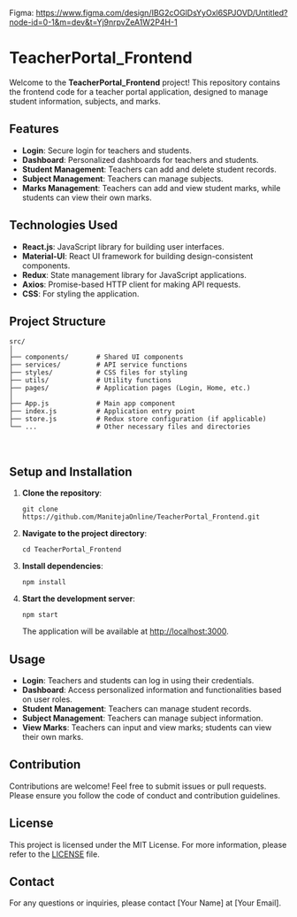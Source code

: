 Figma: https://www.figma.com/design/IBG2cOGlDsYyOxl6SPJOVD/Untitled?node-id=0-1&m=dev&t=Yj9nrpvZeA1W2P4H-1
<body>
  <h1>TeacherPortal_Frontend</h1>
  <p>Welcome to the <strong>TeacherPortal_Frontend</strong> project! This repository contains the frontend code for a teacher portal application, designed to manage student information, subjects, and marks.</p>

  <h2>Features</h2>
  <ul>
    <li><strong>Login</strong>: Secure login for teachers and students.</li>
    <li><strong>Dashboard</strong>: Personalized dashboards for teachers and students.</li>
    <li><strong>Student Management</strong>: Teachers can add and delete student records.</li>
    <li><strong>Subject Management</strong>: Teachers can manage subjects.</li>
    <li><strong>Marks Management</strong>: Teachers can add and view student marks, while students can view their own marks.</li>
  </ul>

  <h2>Technologies Used</h2>
  <ul>
    <li><strong>React.js</strong>: JavaScript library for building user interfaces.</li>
    <li><strong>Material-UI</strong>: React UI framework for building design-consistent components.</li>
    <li><strong>Redux</strong>: State management library for JavaScript applications.</li>
    <li><strong>Axios</strong>: Promise-based HTTP client for making API requests.</li>
    <li><strong>CSS</strong>: For styling the application.</li>
  </ul>

  <h2>Project Structure</h2>
  <pre>
<code>src/
│
├── components/       # Shared UI components
├── services/         # API service functions
├── styles/           # CSS files for styling
├── utils/            # Utility functions
├── pages/            # Application pages (Login, Home, etc.)
│
├── App.js            # Main app component
├── index.js          # Application entry point
├── store.js          # Redux store configuration (if applicable)
└── ...               # Other necessary files and directories
</code>
  </pre>

  <h2>Setup and Installation</h2>
  <ol>
    <li><strong>Clone the repository</strong>:
      <pre><code>git clone https://github.com/ManitejaOnline/TeacherPortal_Frontend.git</code></pre>
    </li>
    <li><strong>Navigate to the project directory</strong>:
      <pre><code>cd TeacherPortal_Frontend</code></pre>
    </li>
    <li><strong>Install dependencies</strong>:
      <pre><code>npm install</code></pre>
    </li>
    <li><strong>Start the development server</strong>:
      <pre><code>npm start</code></pre>
      <p>The application will be available at <a href="http://localhost:3000" target="_blank">http://localhost:3000</a>.</p>
    </li>
  </ol>

  <h2>Usage</h2>
  <ul>
    <li><strong>Login</strong>: Teachers and students can log in using their credentials.</li>
    <li><strong>Dashboard</strong>: Access personalized information and functionalities based on user roles.</li>
    <li><strong>Student Management</strong>: Teachers can manage student records.</li>
    <li><strong>Subject Management</strong>: Teachers can manage subject information.</li>
    <li><strong>View Marks</strong>: Teachers can input and view marks; students can view their own marks.</li>
  </ul>

  <h2>Contribution</h2>
  <p>Contributions are welcome! Feel free to submit issues or pull requests. Please ensure you follow the code of conduct and contribution guidelines.</p>

  <h2>License</h2>
  <p>This project is licensed under the MIT License. For more information, please refer to the <a href="LICENSE">LICENSE</a> file.</p>

  <h2>Contact</h2>
  <p>For any questions or inquiries, please contact [Your Name] at [Your Email].</p>
</body>
</html>
